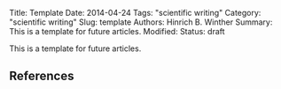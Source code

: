 Title: Template
Date: 2014-04-24
Tags: "scientific writing"
Category: "scientific writing"
Slug: template
Authors: Hinrich B. Winther
Summary: This is a template for future articles.
Modified: 
Status: draft


This is a template for future articles.


References
----------

